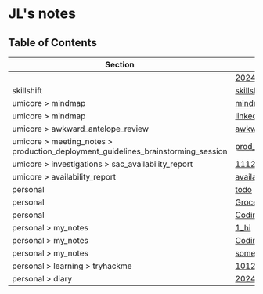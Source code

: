 # JL's notes

## Table of Contents

| Section        | File Name                          |
|----------------|------------------------------------|
|  | [2024-12-10-07-14-33](2024-12-10-07-14-33.md) |
| skillshift | [skillshift](skillshift/skillshift.md) |
| umicore > mindmap | [mindmap](umicore/mindmap/mindmap.md) |
| umicore > mindmap | [linked_servers](umicore/mindmap/linked_servers.md) |
| umicore > awkward_antelope_review | [awkward_antelope_review](umicore/awkward_antelope_review/awkward_antelope_review.md) |
| umicore > meeting_notes > production_deployment_guidelines_brainstorming_session | [prod_deployment_brainstorming_session](umicore/meeting_notes/production_deployment_guidelines_brainstorming_session/prod_deployment_brainstorming_session.md) |
| umicore > investigations > sac_availability_report | [11122024](umicore/investigations/sac_availability_report/11122024.md) |
| umicore > availability_report | [availability_report](umicore/availability_report/availability_report.md) |
| personal | [todo](personal/todo.md) |
| personal | [Grocery](personal/Grocery.md) |
| personal | [Coding_ideas](personal/Coding_ideas.md) |
| personal > my_notes | [1_hi](personal/my_notes/1_hi.md) |
| personal > my_notes | [Coding_ideas](personal/my_notes/Coding_ideas.md) |
| personal > my_notes | [somewritting](personal/my_notes/somewritting.md) |
| personal > learning > tryhackme | [10122024](personal/learning/tryhackme/10122024.md) |
| personal > diary | [2024-12-09-22-33-08](personal/diary/2024-12-09-22-33-08.md) |

